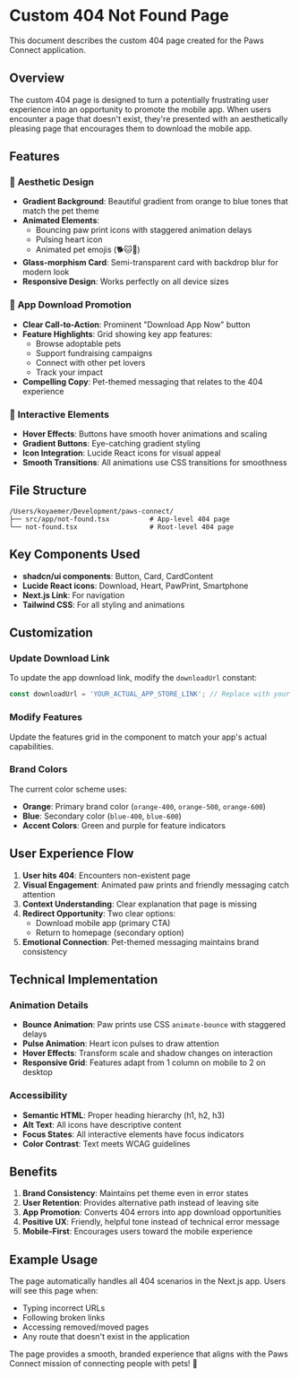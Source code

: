 # Custom 404 Not Found Page

This document describes the custom 404 page created for the Paws Connect application.

## Overview

The custom 404 page is designed to turn a potentially frustrating user experience into an opportunity to promote the mobile app. When users encounter a page that doesn't exist, they're presented with an aesthetically pleasing page that encourages them to download the mobile app.

## Features

### 🎨 **Aesthetic Design**

- **Gradient Background**: Beautiful gradient from orange to blue tones that match the pet theme
- **Animated Elements**:
  - Bouncing paw print icons with staggered animation delays
  - Pulsing heart icon
  - Animated pet emojis (🐕🐱🐰)
- **Glass-morphism Card**: Semi-transparent card with backdrop blur for modern look
- **Responsive Design**: Works perfectly on all device sizes

### 📱 **App Download Promotion**

- **Clear Call-to-Action**: Prominent "Download App Now" button
- **Feature Highlights**: Grid showing key app features:
  - Browse adoptable pets
  - Support fundraising campaigns
  - Connect with other pet lovers
  - Track your impact
- **Compelling Copy**: Pet-themed messaging that relates to the 404 experience

### 🚀 **Interactive Elements**

- **Hover Effects**: Buttons have smooth hover animations and scaling
- **Gradient Buttons**: Eye-catching gradient styling
- **Icon Integration**: Lucide React icons for visual appeal
- **Smooth Transitions**: All animations use CSS transitions for smoothness

## File Structure

```
/Users/koyaemer/Development/paws-connect/
├── src/app/not-found.tsx          # App-level 404 page
└── not-found.tsx                  # Root-level 404 page
```

## Key Components Used

- **shadcn/ui components**: Button, Card, CardContent
- **Lucide React icons**: Download, Heart, PawPrint, Smartphone
- **Next.js Link**: For navigation
- **Tailwind CSS**: For all styling and animations

## Customization

### Update Download Link

To update the app download link, modify the `downloadUrl` constant:

```typescript
const downloadUrl = 'YOUR_ACTUAL_APP_STORE_LINK'; // Replace with your real link
```

### Modify Features

Update the features grid in the component to match your app's actual capabilities.

### Brand Colors

The current color scheme uses:

- **Orange**: Primary brand color (`orange-400`, `orange-500`, `orange-600`)
- **Blue**: Secondary color (`blue-400`, `blue-600`)
- **Accent Colors**: Green and purple for feature indicators

## User Experience Flow

1. **User hits 404**: Encounters non-existent page
2. **Visual Engagement**: Animated paw prints and friendly messaging catch attention
3. **Context Understanding**: Clear explanation that page is missing
4. **Redirect Opportunity**: Two clear options:
   - Download mobile app (primary CTA)
   - Return to homepage (secondary option)
5. **Emotional Connection**: Pet-themed messaging maintains brand consistency

## Technical Implementation

### Animation Details

- **Bounce Animation**: Paw prints use CSS `animate-bounce` with staggered delays
- **Pulse Animation**: Heart icon pulses to draw attention
- **Hover Effects**: Transform scale and shadow changes on interaction
- **Responsive Grid**: Features adapt from 1 column on mobile to 2 on desktop

### Accessibility

- **Semantic HTML**: Proper heading hierarchy (h1, h2, h3)
- **Alt Text**: All icons have descriptive content
- **Focus States**: All interactive elements have focus indicators
- **Color Contrast**: Text meets WCAG guidelines

## Benefits

1. **Brand Consistency**: Maintains pet theme even in error states
2. **User Retention**: Provides alternative path instead of leaving site
3. **App Promotion**: Converts 404 errors into app download opportunities
4. **Positive UX**: Friendly, helpful tone instead of technical error message
5. **Mobile-First**: Encourages users toward the mobile experience

## Example Usage

The page automatically handles all 404 scenarios in the Next.js app. Users will see this page when:

- Typing incorrect URLs
- Following broken links
- Accessing removed/moved pages
- Any route that doesn't exist in the application

The page provides a smooth, branded experience that aligns with the Paws Connect mission of connecting people with pets! 🐾
